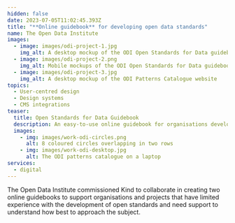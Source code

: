 ```yaml
---
hidden: false
date: 2023-07-05T11:02:45.393Z
title: "**Online guidebook** for developing open data standards"
name: The Open Data Institute
images:
  - image: images/odi-project-1.jpg
    img_alt: A desktop mockup of the ODI Open Standards for Data guidebook
  - image: images/odi-project-2.png
    img_alt: Mobile mockups of the ODI Open Standards for Data guidebook
  - image: images/odi-project-3.jpg
    img_alt: A desktop mockup of the ODI Patterns Catalogue website
topics:
  - User-centred design
  - Design systems
  - CMS integrations
teaser:
  title: Open Standards for Data Guidebook
  description: An easy-to-use online guidebook for organisations developing open standards for data.
  images:
    - img: images/work-odi-circles.png
      alt: 8 coloured circles overlapping in two rows
    - img: images/work-odi-desktop.jpg
      alt: The ODI patterns catalogue on a laptop
services:
  - digital
---
```


The Open Data Institute commissioned Kind to collaborate in creating two online guidebooks to support organisations and projects that have limited experience with the development of open standards and need support to understand how best to approach the subject.

